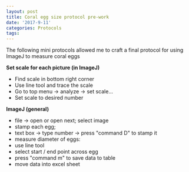 ```yaml
---
layout: post
title: Coral egg size protocol pre-work
date: '2017-9-11'
categories: Protocols
tags: 
---
```

The following mini protocols allowed me to craft a final protocol for using ImageJ to measure coral eggs

**Set scale for each picture (in ImageJ)**  
* Find scale in bottom right corner  
* Use line tool and trace the scale  
* Go to top menu -> analyze -> set scale...  
* Set scale to desired number  
		
**ImageJ (general)**  
* file -> open or open next; select image  
* stamp each egg;  
* text box -> type number -> press "command D" to stamp it  
* measure diameter of eggs:  
* use line tool  
* select start / end point across egg   
* press "command m" to save data to table  
* move data into excel sheet  
		
		

